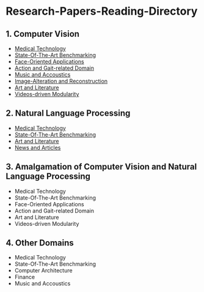 # Research-Papers-Reading-Directory

## 1. Computer Vision
  * [Medical Technology](https://github.com/kwanit1142/Research-Papers-Reading-Directory/blob/main/Computer%20Vision/Medical.md)
  * [State-Of-The-Art Benchmarking](https://github.com/kwanit1142/Research-Papers-Reading-Directory/blob/main/Computer%20Vision/Benchamrk.md)
  * [Face-Oriented Applications](https://github.com/kwanit1142/Research-Papers-Reading-Directory/blob/main/Computer%20Vision/Faces.md)
  * [Action and Gait-related Domain](https://github.com/kwanit1142/Research-Papers-Reading-Directory/blob/main/Computer%20Vision/Actions.md)
  * [Music and Accoustics](https://github.com/kwanit1142/Research-Papers-Reading-Directory/blob/main/Computer%20Vision/Music.md)
  * [Image-Alteration and Reconstruction](https://github.com/kwanit1142/Research-Papers-Reading-Directory/blob/main/Computer%20Vision/Images.md)
  * [Art and Literature](https://github.com/kwanit1142/Research-Papers-Reading-Directory/blob/main/Computer%20Vision/Literature.md)
  * [Videos-driven Modularity](https://github.com/kwanit1142/Research-Papers-Reading-Directory/blob/main/Computer%20Vision/Videos.md)
## 2. Natural Language Processing
  * [Medical Technology](https://github.com/kwanit1142/Research-Papers-Reading-Directory/blob/main/Natural%20Language%20Processing/Medical.md)
  * [State-Of-The-Art Benchmarking](https://github.com/kwanit1142/Research-Papers-Reading-Directory/blob/main/Natural%20Language%20Processing/Benchmark.md)
  * [Art and Literature](https://github.com/kwanit1142/Research-Papers-Reading-Directory/blob/main/Natural%20Language%20Processing/Literature.md)
  * [News and Articles](https://github.com/kwanit1142/Research-Papers-Reading-Directory/blob/main/Natural%20Language%20Processing/News.md)
## 3. Amalgamation of Computer Vision and Natural Language Processing
  * Medical Technology
  * State-Of-The-Art Benchmarking
  * Face-Oriented Applications
  * Action and Gait-related Domain
  * Art and Literature
  * Videos-driven Modularity
## 4. Other Domains
  * Medical Technology
  * State-Of-The-Art Benchmarking
  * Computer Architecture
  * Finance
  * Music and Accoustics

